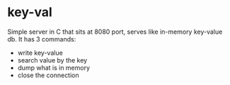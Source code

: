 # key-val

Simple server in C that sits at 8080 port, serves like in-memory key-value db. It has 3 commands: 
 * write key-value 
 * search value by the key
 * dump what is in memory
 * close the connection